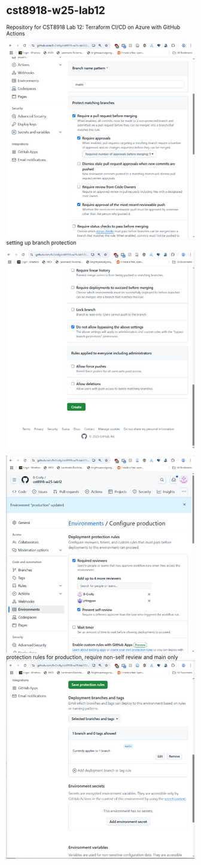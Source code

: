 # cst8918-w25-lab12

Repository for CST8918 Lab 12: Terraform CI/CD on Azure with GitHub Actions 

![alt text](image.png)
setting up branch protection

![alt text](image-1.png)

![alt text](image-2.png)
protection rules for production, require non-self review and main only
![alt text](image-3.png)








